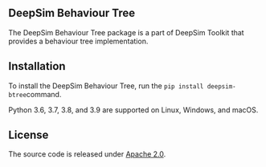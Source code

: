 ## DeepSim Behaviour Tree

The DeepSim Behaviour Tree package is a part of DeepSim Toolkit that provides a behaviour tree implementation. 

## Installation

To install the DeepSim Behaviour Tree, run the `pip install deepsim-btree`command.

Python 3.6, 3.7, 3.8, and 3.9 are supported on Linux, Windows, and macOS.

## License

The source code is released under [Apache 2.0](https://aws.amazon.com/apache-2-0/).

